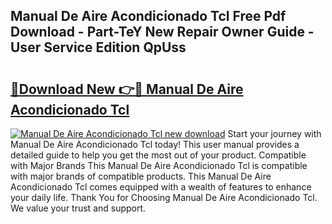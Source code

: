 ## Manual De Aire Acondicionado Tcl Free Pdf Download - Part-TeY New Repair Owner Guide - User Service Edition QpUss

# <h2><a href="http://bc27556.oget.top/?id=Manual+De+Aire+Acondicionado+Tcl">🔗Download New 👉🔴 Manual De Aire Acondicionado Tcl</a></h2>

[![Manual De Aire Acondicionado Tcl new download](https://i.imgur.com/5g1atiW.png)](http://bc27556.oget.top/?id=Manual+De+Aire+Acondicionado+Tcl)
Start your journey with Manual De Aire Acondicionado Tcl today! This user manual provides a detailed guide to help you get the most out of your product. Compatible with Major Brands This Manual De Aire Acondicionado Tcl is compatible with major brands of compatible products. This Manual De Aire Acondicionado Tcl comes equipped with a wealth of features to enhance your daily life. Thank You for Choosing Manual De Aire Acondicionado Tcl. We value your trust and support.
